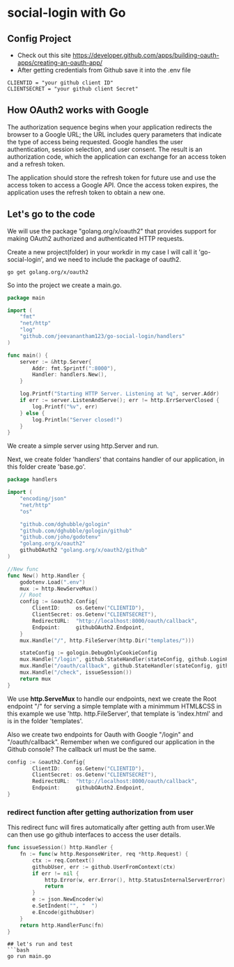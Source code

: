 # social-login with Go

 
 
## Config Project
* Check out this site https://developer.github.com/apps/building-oauth-apps/creating-an-oauth-app/
* After getting credentials from Github save it into the .env file

```.env
CLIENTID = "your github client ID"
CLIENTSECRET = "your github client Secret"
```


## How OAuth2 works with Google
The authorization sequence begins when your application redirects the browser to a Google URL; the URL includes query parameters that indicate the type of access being requested. Google handles the user authentication, session selection, and user consent. The result is an authorization code, which the application can exchange for an access token and a refresh token.

The application should store the refresh token for future use and use the access token to access a Google API. Once the access token expires, the application uses the refresh token to obtain a new one.


## Let's go to the code
We will use the package "golang.org/x/oauth2" that provides support for making OAuth2 authorized and authenticated HTTP requests.

Create a new project(folder) in your workdir in my case I will call it 'go-social-login', and we need to include the package of oauth2.

`go get golang.org/x/oauth2`


So into the project we create a main.go.

```go
package main

import (
	"fmt"
	"net/http"
	"log"
	"github.com/jeevanantham123/go-social-login/handlers"
)

func main() {
	server := &http.Server{
		Addr: fmt.Sprintf(":8000"),
		Handler: handlers.New(),
	}

	log.Printf("Starting HTTP Server. Listening at %q", server.Addr)
	if err := server.ListenAndServe(); err != http.ErrServerClosed {
		log.Printf("%v", err)
	} else {
		log.Println("Server closed!")
	}
}

```
We create a simple server using http.Server and run.

Next, we create folder 'handlers' that contains handler of our application, in this folder create 'base.go'.

```go
package handlers

import (
	"encoding/json"
	"net/http"
	"os"

	"github.com/dghubble/gologin"
	"github.com/dghubble/gologin/github"
	"github.com/joho/godotenv"
	"golang.org/x/oauth2"
	githubOAuth2 "golang.org/x/oauth2/github"
)

//New func
func New() http.Handler {
	godotenv.Load(".env")
	mux := http.NewServeMux()
	// Root
	config := &oauth2.Config{
		ClientID:     os.Getenv("CLIENTID"),
		ClientSecret: os.Getenv("CLIENTSECRET"),
		RedirectURL:  "http://localhost:8000/oauth/callback",
		Endpoint:     githubOAuth2.Endpoint,
	}
	mux.Handle("/", http.FileServer(http.Dir("templates/")))

	stateConfig := gologin.DebugOnlyCookieConfig
	mux.Handle("/login", github.StateHandler(stateConfig, github.LoginHandler(config, nil)))
	mux.Handle("/oauth/callback", github.StateHandler(stateConfig, github.CallbackHandler(config, issueSession(), nil)))
	mux.Handle("/check", issueSession())
	return mux
}
```

We use **http.ServeMux** to handle our endpoints, next we create the Root endpoint "/" for serving a simple template with a minimmum HTML&CSS in this example we use 'http. http.FileServer', that template is 'index.html' and is in the folder 'templates'.

Also we create two endpoints for Oauth with Google "/login" and "/oauth/callback". Remember when we configured our application in the Github console? The callback url must be the same.


```go
config := &oauth2.Config{
		ClientID:     os.Getenv("CLIENTID"),
		ClientSecret: os.Getenv("CLIENTSECRET"),
		RedirectURL:  "http://localhost:8000/oauth/callback",
		Endpoint:     githubOAuth2.Endpoint,
}
```


### redirect function after getting authorization from user
This redirect func will fires automatically after getting auth from user.We can then use go github interfaces to access the user details.

```go
func issueSession() http.Handler {
	fn := func(w http.ResponseWriter, req *http.Request) {
		ctx := req.Context()
		githubUser, err := github.UserFromContext(ctx)
		if err != nil {
			http.Error(w, err.Error(), http.StatusInternalServerError)
			return
		}
		e := json.NewEncoder(w)
		e.SetIndent("", "  ")
		e.Encode(githubUser)
	}
	return http.HandlerFunc(fn)
}
```

```
## let's run and test
```bash
go run main.go
```
